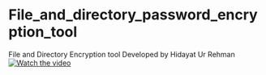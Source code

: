 # File_and_directory_password_encryption_tool
File and Directory Encryption tool Developed by Hidayat Ur Rehman
[![Watch the video](https://i.stack.imgur.com/Vp2cE.png)](https://youtu.be/vt5fpE0bzSY)

